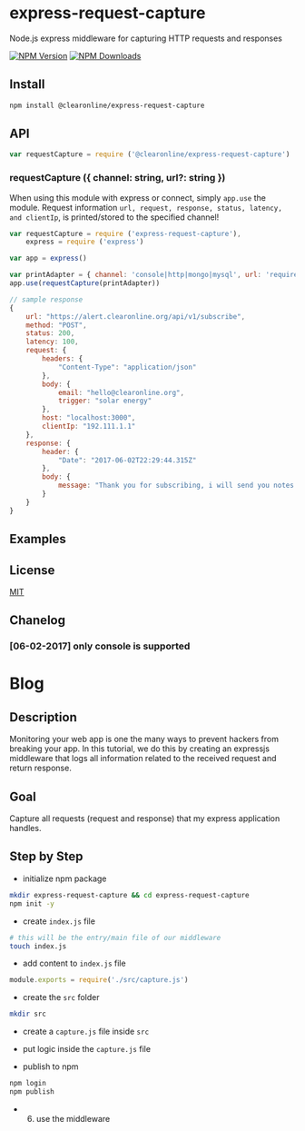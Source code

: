 # express-request-capture
Node.js express middleware for capturing HTTP requests and responses

[![NPM Version][npm-image]][npm-url]
[![NPM Downloads][downloads-image]][downloads-url]

## Install

```bash
npm install @clearonline/express-request-capture
```

## API

```js
var requestCapture = require ('@clearonline/express-request-capture')
```

### requestCapture ({ channel: string, url?: string })

When using this module with express or connect, simply `app.use` the module.
Request information `url, request, response, status, latency, and clientIp`, is printed/stored to the specified channel!
```js
var requestCapture = require ('express-request-capture'),
    express = require ('express')

var app = express()

var printAdapter = { channel: 'console|http|mongo|mysql', url: 'required if channel is either http or database' };
app.use(requestCapture(printAdapter))
```

```js
// sample response
{
    url: "https://alert.clearonline.org/api/v1/subscribe",
    method: "POST",
    status: 200,
    latency: 100,
    request: {
        headers: {
            "Content-Type": "application/json"
        },
        body: {
            email: "hello@clearonline.org",
            trigger: "solar energy"
        },
        host: "localhost:3000",
        clientIp: "192.111.1.1"
    },
    response: {
        header: {
            "Date": "2017-06-02T22:29:44.315Z"
        },
        body: {
            message: "Thank you for subscribing, i will send you notes every monday!"
        }
    }
}
```

## Examples

## License

[MIT](LICENSE)

[npm-image]: https://img.shields.io/npm/v/@clearonline/express-request-capture.svg?style=flat
[npm-url]: https://npmjs.org/package/@clearonline/express-request-capture
[downloads-image]: https://img.shields.io/npm/dm/@clearonline/express-request-capture.svg?style=flat
[downloads-url]: https://npmjs.org/package/@clearonline/express-request-capture

## Chanelog

### [06-02-2017] only console is supported

# Blog

## Description

Monitoring your web app is one the many ways to prevent hackers from breaking your app. In this tutorial, we do this by creating an expressjs middleware that logs all information related to the received request and return response.

## Goal

Capture all requests (request and response) that my express application handles.

## Step by Step

* initialize npm package

```sh
mkdir express-request-capture && cd express-request-capture
npm init -y
```

* create `index.js` file

```sh
# this will be the entry/main file of our middleware
touch index.js
```

* add content to `index.js` file

```js
module.exports = require('./src/capture.js')
```

* create the `src` folder

```sh
mkdir src
```

* create a `capture.js` file inside `src`

* put logic inside the `capture.js` file

* publish to npm

```sh
npm login
npm publish
```

* 6. use the middleware

```sh

```



